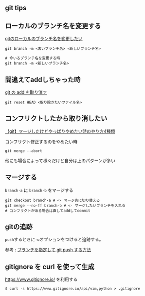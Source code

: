 git tips
---

## ローカルのブランチ名を変更する

[gitのローカルのブランチ名を変更したい](https://qiita.com/suin/items/96c110b218d919168d64)

```
git branch -m <古いブランチ名> <新しいブランチ名>

# 今いるブランチ名を変更する時
git branch -m <新しいブランチ名>
```

## 間違えてaddしちゃった時

[git の add を取り消す](https://qiita.com/nabezokodaikon/items/7ee4900d28d8d863978e)


```
git reset HEAD <取り除きたいファイル名>
```

## コンフリクトしたから取り消したい

[【git】マージしたけどやっぱりやめたい時のやり方4種類](https://qiita.com/chihiro/items/5dd671aa6f1c332986a7)

コンフリクト修正するのをやめたい時

```
git merge --abort
```

他にも場合によって様々だけど自分は上のパターンが多い

## マージする

`branch-a` に `branch-b` をマージする

```
git checkout branch-a # <- マージ先に切り替える
git merge --no-ff branch-b # <- マージしたいブランチを入れる
# コンフリクトがある場合は直してaddしてcommit
```

## gitの追跡

`push`するときに`-u`オプションをつけると追跡する。

参考 : [ブランチを指定して git push する方法](http://www-creators.com/archives/5206)

## gitignore を curl を使って生成

https://www.gitignore.io/ を利用する

```console
$ curl -s https://www.gitignore.io/api/vim,python > .gitignore
```
